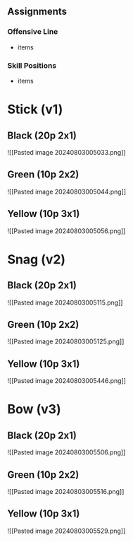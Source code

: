 ## Assignments

### Offensive Line
- items

### Skill Positions
- items

# Stick (v1)

## Black (20p 2x1)
![[Pasted image 20240803005033.png]]

## Green (10p 2x2)
![[Pasted image 20240803005044.png]]

## Yellow (10p 3x1)
![[Pasted image 20240803005056.png]]

# Snag (v2)

## Black (20p 2x1)
![[Pasted image 20240803005115.png]]

## Green (10p 2x2)
![[Pasted image 20240803005125.png]]

## Yellow (10p 3x1)
![[Pasted image 20240803005446.png]]

# Bow (v3)

## Black (20p 2x1)
![[Pasted image 20240803005506.png]]

## Green (10p 2x2)
![[Pasted image 20240803005516.png]]

## Yellow (10p 3x1)
![[Pasted image 20240803005529.png]]

